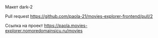 Макет dark-2

Pull request https://github.com/paola-21/movies-explorer-frontend/pull/2

Ссылка на проект https://paola.movies-explorer.nomoredomainsicu.ru/movies
